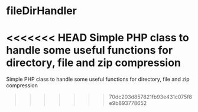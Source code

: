 # fileDirHandler
<<<<<<< HEAD
Simple PHP class to handle some useful functions for directory, file and zip compression
=======
Simple PHP class to handle some useful functions for directory, file and zip compression
>>>>>>> 70dc203d857821fb93e431c075f8e9b893778652
